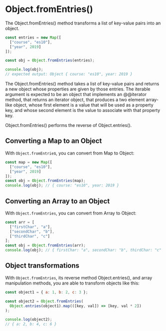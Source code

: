 # Object.fromEntries()

The Object.fromEntries() method transforms a list of key-value pairs into an object.

```js
const entries = new Map([
  ["course", "es10"],
  ["year", 2019]
]);

const obj = Object.fromEntries(entries);

console.log(obj);
// expected output: Object { course: "es10", year: 2019 }
```

The Object.fromEntries() method takes a list of key-value pairs and returns a new object whose properties are given by those entries. The iterable argument is expected to be an object that implements an @@iterator method, that returns an iterator object, that produces a two element array-like object, whose first element is a value that will be used as a property key, and whose second element is the value to associate with that property key.

Object.fromEntries() performs the reverse of Object.entries().

## Converting a Map to an Object

With `Object.fromEntrie`s, you can convert from Map to Object:

```js
const map = new Map([
  ["course", "es10"],
  ["year", 2019]
]);
const obj = Object.fromEntries(map);
console.log(obj); // { course: "es10", year: 2019 }
```

## Converting an Array to an Object

With `Object.fromEntries`, you can convert from Array to Object:

```js
const arr = [
  ["firstChar", "a"],
  ["secondChar", "b"],
  ["thirdChar", "c"]
];
const obj = Object.fromEntries(arr);
console.log(obj); // { firstChar: "a", secondChar: "b", thirdChar: "c" }
```

## Object transformations

With `Object.fromEntries`, its reverse method Object.entries(), and array manipulation methods, you are able to transform objects like this:

```js
const object1 = { a: 1, b: 2, c: 3 };

const object2 = Object.fromEntries(
  Object.entries(object1).map(([key, val]) => [key, val * 2])
);

console.log(object2);
// { a: 2, b: 4, c: 6 }
```
